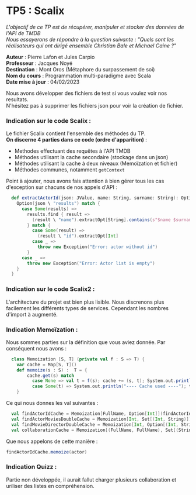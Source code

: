 # TP5 : Scalix

*L'objectif de ce TP est de récupérer, manipuler et stocker des données de l'API de TMDB*  
*Nous essayerons de répondre à la question suivante : "Quels sont les réalisateurs qui ont dirigé ensemble Christian Bale et Michael Caine ?"*

**Auteur** : Pierre Lafon et Jules Carpio   
**Professeur** : Jacques Noyé  
**Destination** : Mont Oros (Métaphore du surpassement de soi)  
**Nom du cours** : Programmation multi-paradigme avec Scala  
**Date mise à jour** : 04/02/2023  

Nous avons développer des fichiers de test si vous voulez voir nos resultats.  
N'hésitez pas à supprimer les fichiers json pour voir la création de fichier.

### Indication sur le code Scalix :

Le fichier Scalix contient l'ensemble des méthodes du TP.  
**On discerne 4 parties dans ce code (ordre d'apparition)** :
- Methodes effectuant des requêtes à l'API TMDB
- Méthodes utilisant la cache secondaire (stockage dans un json)
- Méthodes utilisant la cache à deux niveaux (Memoïzation et fichier)
- Méthodes communes, notamment ```getContext```

Point à ajouter, nous avons fais attention à bien gérer tous les cas d'exception sur chacuns de nos appels d'API :
```scala
  def extractActorId(json: JValue, name: String, surname: String): Option[Int] = {
    Option(json \ "results") match {
      case Some(results) =>
        results.find { result =>
          (result \ "name").extractOpt[String].contains(s"$name $surname")
        } match {
          case Some(result) =>
            (result \ "id").extractOpt[Int]
          case _ =>
            throw new Exception("Error: actor without id")
        }
      case _ =>
        throw new Exception("Error: Actor list is empty")
    }
  }
```

### Indication sur le code Scalix2 :

L'architecture du projet est bien plus lisible. Nous discrenons plus facilement les différents types de services.
Cependant les nombres d'import à augmenté.

### Indication Memoïzation :

Nous sommes parties sur la définition que vous aviez donnée. Par conséquent nous avons :
```scala
  class Memoization [S, T] (private val f : S => T) {
    var cache = Map[S, T]()
    def memoize(s : S) :  T = {
        cache.get(s) match
          case None => val t = f(s); cache += (s, t); System.out.println("---- Cache created ----"); t;
          case Some(t) => System.out.println("---- Cache used ----"); t
    }
```
Ce qui nous donnes les val suivantes :
```scala
  val findActorIdCache = Memoization[FullName, Option[Int]](findActorId)
  val findActorMoviesDoubleCache = Memoization[Int, Set[(Int, String)]](findActorMoviesFile)
  val findMovieDirectorDoubleCache = Memoization[Int, Option[(Int, String)]](findMovieDirectorFile)
  val collaborationCache = Memoization[(FullName, FullName), Set[(String, String)]](collaboration)
```
Que nous appelons de cette manière :
```scala 
findActorIdCache.memoize(actor)
```

### Indication Quizz :

Partie non développée, il aurait fallut charger plusieurs collaboration et uriliser des listes en compréhension.   
